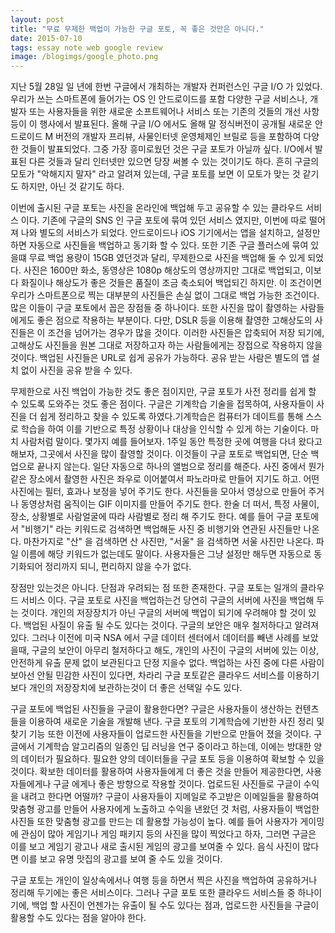 ```yaml
---
layout: post
title: "무료 무제한 백업이 가능한 구글 포토, 꼭 좋은 것만은 아니다."
date: 2015-07-10
tags: essay note web google review
image: /blogimgs/google_photo.png
---
```


지난 5월 28일 일 년에 한번 구글에서 개최하는 개발자 컨퍼런스인 구글 I/O 가 있었다. 우리가 쓰는 스마트폰에 들어가는 OS 인 안드로이드를 포함 다양한 구글 서비스나, 개발자 또는 사용자들을 위한 새로운 소프트웨어나 서비스 또는 기존의 것들의 개선 사항 등이 이 행사에서 발표된다. 올해 구글 I/O 에서도 올해 말 정식버전이 공개될 새로운 안드로이드 M 버전의 개발자 프리뷰, 사물인터넷 운영체제인 브릴로 등을 포함하여 다양한 것들이 발표되었다. 그중 가장 흥미로웠던 것은 구글 포토가 아닐까 싶다. I/O에서 발표된 다른 것들과 달리 인터넷만 있으면 당장 써볼 수 있는 것이기도 하다. 흔히 구글의 모토가 "악해지지 말자" 라고 알려져 있는데, 구글 포토를 보면 이 모토가 맞는 것 같기도 하지만, 아닌 것 같기도 하다.

이번에 출시된 구글 포토는 사진을 온라인에 백업해 두고 공유할 수 있는 클라우드 서비스 이다. 기존에 구글의 SNS 인 구글 포토에 묶여 있던 서비스 였지만, 이번에 따로 떨어져 나와 별도의 서비스가 되었다. 안드로이드나 iOS 기기에서는 앱을 설치하고, 설정만 하면 자동으로 사진들을 백업하고 동기화 할 수 있다. 또한 기존 구글 플러스에 묶여 있을떄 무료 백업 용량이 15GB 였던것과 달리, 무제한으로 사진을 백업해 둘 수 있게 되었다. 사진은 1600만 화소, 동영상은 1080p 해상도의 영상까지만 그대로 백업되고, 이보다 화질이나 해상도가 좋은 것들은 품질이 조금 축소되어 백업되긴 하지만. 이 조건이면 우리가 스마트폰으로 찍는 대부분의 사진들은 손실 없이 그대로 백업 가능한 조건이다. 많은 이들이 구글 포토에서 꼽은 장점들 중 하나이다. 또한 사진을 많이 촬영하는 사람들에게도 좋은 점으로 작용하는 부분이다. 다만, DSLR 등을 이용해 촬영한 고해상도의 사진들은 이 조건을 넘어가는 경우가 많을 것이다. 이러한 사진들은 압축되어 저장 되기에, 고해상도 사진들을 원본 그대로 저장하고자 하는 사람들에게는 장접으로 작용하지 않을 것이다. 백업된 사진들은 URL로 쉽게 공유가 가능하다. 공유 받는 사람은 별도의 앱 설치 없이 사진을 공유 받을 수 있다.

무제한으로 사진 백업이 가능한 것도 좋은 점이지만, 구글 포토가 사전 정리를 쉽게 할 수 있도록 도와주는 것도 좋은 점이다. 구글은 기계학습 기술을 접목하여, 사용자들이 사진을 더 쉽게 정리하고 찾을 수 있도록 하였다.기계학습은 컴퓨터가 데이트를 통해 스스로 학습을 하여 이를 기반으로 특정 상황이나 대상을 인식할 수 있게 하는 기술이다. 마치 사람처럼 말이다. 몇가지 예를 들어보자. 1주일 동안 특정한 곳에 여행을 다녀 왔다고 해보자, 그곳에서 사진을 많이 촬영할 것이다. 이것들이 구글 포토로 백업되면, 단순 백업으로 끝나지 않는다. 일단 자동으로 하나의 앨범으로 정리를 해준다. 사진 중에서 뭔가 같은 장소에서 촬영한 사진은 좌우로 이어붙여서 파노라마로 만들어 지기도 하고. 어떤 사진에는 필터, 효과나 보정을 넣어 주기도 한다. 사진들을 모아서 영상으로 만들어 주거나 동영상처럼 움직이는 GIF 이미지를 만들어 주기도 한다. 한술 더 떠서, 특정 사물이, 장소, 상황별로 사람얼굴에 따라 사람별로 정리 해 주기도 한다. 예를 들어 구글 포토에서 "비행기" 라는 키워드로 검색하면 백업해둔 사진 중 비행기와 연관된 사진들만 나온다. 마찬가지로 "산" 을 검색하면 산 사진만, "서울" 을 검색하면 서울 사진만 나온다. 파일 이름에 해당 키워드가 없는데도 말이다. 사용자들은 그냥 설정만 해두면 자동으로 동기화되어 정리까지 되니, 편리하지 않을 수가 없다.

장점만 있는것은 아니다. 단점과 우려되는 점 또한 존재한다. 구글 포토는 일개의 클라우드 서비스 이다. 구글 포토로 사진을 백업하는건 당연히 구글의 서버에 사진을 백업해 두는 것이다. 개인의 저장장치가 아닌 구글의 서버에 백업이 되기에 우려해야 할 것이 있다. 백업된 사질이 유출 될 수도 있다는 것이다. 구글의 보안은 매우 철저하다고 알려져 있다. 그러나 이전에 미국 NSA 에서 구글 데이터 센터에서 데이터를 빼낸 사례를 보았을때, 구글의 보안이 아무리 철저하다고 해도, 개인의 사진이 구글의 서버에 있는 이상, 안전하게 유출 문제 없이 보관된다고 단정 지을수 없다. 백업하는 사진 중에 다른 사람이 보아선 안될 민감한 사진이 있다면, 차라리 구글 포토같은 클라우드 서비스를 이용하기 보다 개인의 저장장치에 보관하는것이 더 좋은 선택일 수도 있다.

구글 포토에 백업된 사진들을 구글이 활용한다면? 구글은 사용자들이 생산하는 컨텐츠들을 이용하여 새로운 기술을 개발해 낸다. 구글 포토의 기계학습에 기반한 사진 정리 및 찾기 기능 또한 이전에 사용자들이 업로드한 사진들을 기반으로 만들어 졌을 것이다. 구글에서 기계학습 알고리즘의 일종인 딥 러닝을 연구 중이라고 하는데, 이에는 방대한 양의 데이터가 필요하다. 필요한 양의 데이터들을 구글 포토 등을 이용하여 확보할 수 있을 것이다. 확보한 데이터를 활용하여 사용자들에게 더 좋은 것을 만들어 제공한다면, 사용자들에게나 구글 에게나 좋은 방향으로 작용할 것이다. 업로드된 사진들로 구글이 수익을 내려고 한다면 어떨까? 구글이 사용자들이 지메일로 주고받은 이메일들을 활용하여 맞춤형 광고를 만들어 사용자에게 노출하고 수익을 낸왔던 것 처럼, 사용자들이 백업한 사진들 또한 맞춤형 광고를 만드는 데 활용할 가능성이 높다. 예를 들어 사용자가 게이밍에 관심이 많아 게임기나 게임 패키지 등의 사진을 많이 찍었다고 하자, 그러면 구글은 이를 보고 게임기 광고나 새로 출시된 게임의 광고를 보여줄 수 있다. 음식 사진이 많다면 이를 보고 유명 맛집의 광고를 보여 줄 수도 있을 것이다.

구글 포토는 개인이 일상속에서나 여행 등을 하면서 찍은 사진을 백업하여 공유하거나 정리해 두기에는 좋은 서비스이다. 그러나 구글 포토 또한 클라우드 서비스들 중 하나이기에, 백업 할 사진이 언젠가는 유출이 될 수도 있다는 점과, 업로드한 사진들을 구글이 활용할 수도 있다는 점을 알아야 한다.
